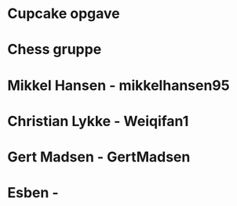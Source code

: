 # Cupcake opgave

# Chess gruppe

# Mikkel Hansen - mikkelhansen95
# Christian Lykke - Weiqifan1
# Gert Madsen - GertMadsen
# Esben -

